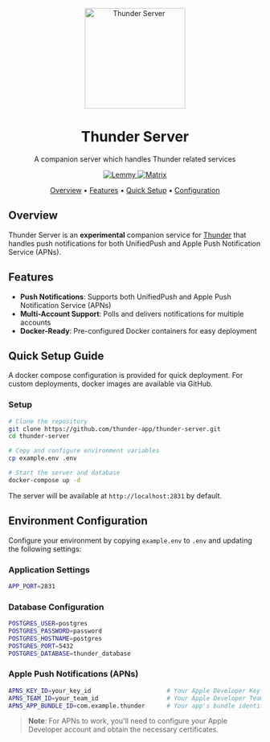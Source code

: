 <p align="center">
  <img src="https://raw.githubusercontent.com/thunder-app/thunder/refs/heads/develop/assets/logo.png" alt="Thunder Server" width="200">
</p>

<h1 align="center">Thunder Server</h1>

<p align="center">
  A companion server which handles Thunder related services
</p>

<p align="center">
  <a href="https://lemmy.world/c/thunder_app">
    <img src="https://img.shields.io/lemmy/thunder_app%40lemmy.world?label=lemmy%20community" alt="Lemmy">
  </a>
  <a href="https://matrix.to/#/#thunderapp:matrix.org">
    <img src="https://img.shields.io/badge/chat-matrix-blue?style=flat&logo=matrix" alt="Matrix">
  </a>
</p>

<p align="center">
  <a href="#overview">Overview</a> •
  <a href="#features">Features</a> •
  <a href="#quick-setup-guide">Quick Setup</a> •
  <a href="#environment-configuration">Configuration</a>
</p>

## Overview

Thunder Server is an **experimental** companion service for [Thunder](https://github.com/thunder-app/thunder) that handles push notifications for both UnifiedPush and Apple Push Notification Service (APNs).

## Features

- **Push Notifications**: Supports both UnifiedPush and Apple Push Notification Service (APNs)
- **Multi-Account Support**: Polls and delivers notifications for multiple accounts
- **Docker-Ready**: Pre-configured Docker containers for easy deployment

## Quick Setup Guide

A docker compose configuration is provided for quick deployment. For custom deployments, docker images are available via GitHub.

### Setup

```bash
# Clone the repository
git clone https://github.com/thunder-app/thunder-server.git
cd thunder-server

# Copy and configure environment variables
cp example.env .env

# Start the server and database
docker-compose up -d
```

The server will be available at `http://localhost:2831` by default.

## Environment Configuration

Configure your environment by copying `example.env` to `.env` and updating the following settings:

### Application Settings
```bash
APP_PORT=2831
```

### Database Configuration
```bash
POSTGRES_USER=postgres
POSTGRES_PASSWORD=password
POSTGRES_HOSTNAME=postgres
POSTGRES_PORT=5432
POSTGRES_DATABASE=thunder_database
```

### Apple Push Notifications (APNs)
```bash
APNS_KEY_ID=your_key_id                     # Your Apple Developer Key ID
APNS_TEAM_ID=your_team_id                   # Your Apple Developer Team ID
APNS_APP_BUNDLE_ID=com.example.thunder      # Your app's bundle identifier
```

> **Note**: For APNs to work, you'll need to configure your Apple Developer account and obtain the necessary certificates.

